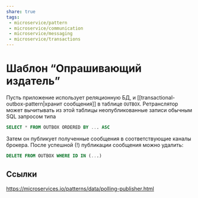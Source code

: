 ```yaml
---
share: true
tags:
 - microservice/pattern
 - microservice/communication
 - microservice/messaging
 - microservice/transactions
---
```

# Шаблон “Опрашивающий издатель”
Пусть приложение использует реляционную БД, и [[transactional-outbox-pattern|хранит сообщения]] в таблице `OUTBOX`. Ретранслятор может вычитывать из этой таблицы неопубликованные записи обычным SQL запросом типа
```sql
SELECT * FROM OUTBOX ORDERED BY ... ASC
```
Затем он публикует полученные сообщения в соответствующие каналы брокера. После успешной (!) публикации сообщения можно удалить:
```sql
DELETE FROM OUTBOX WHERE ID IN (...)
```
## Ссылки
https://microservices.io/patterns/data/polling-publisher.html